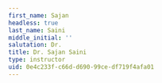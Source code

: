 ```yaml
---
first_name: Sajan
headless: true
last_name: Saini
middle_initial: ''
salutation: Dr.
title: Dr. Sajan Saini
type: instructor
uid: 0e4c233f-c66d-d690-99ce-df719f4afa01
---
```

